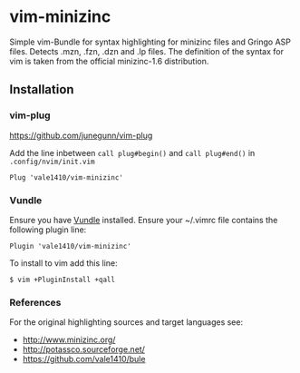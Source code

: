 vim-minizinc
============

Simple vim-Bundle for syntax highlighting for minizinc files and Gringo ASP files. Detects .mzn, .fzn, .dzn and .lp files. 
The definition of the syntax for vim is taken from the official minizinc-1.6 distribution. 

## Installation

### vim-plug 

https://github.com/junegunn/vim-plug

Add the line inbetween `call plug#begin()` and `call plug#end()` in `.config/nvim/init.vim`

```
Plug 'vale1410/vim-minizinc'
```

### Vundle 

Ensure you have [Vundle](https://github.com/gmarik/Vundle.vim) installed.
Ensure your ~/.vimrc file contains the following plugin line:

```
Plugin 'vale1410/vim-minizinc'
```

To install to vim add this line: 

```
$ vim +PluginInstall +qall
```

### References

For the original highlighting sources and target languages see: 

* http://www.minizinc.org/
* http://potassco.sourceforge.net/
* https://github.com/vale1410/bule
